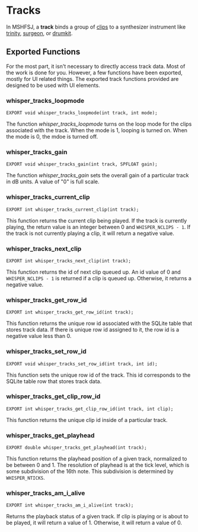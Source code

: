 # Tracks

In MSHFSJ, a **track** binds a group of [clips](clip.md) to a synthesizer
instrument like [trinity](../trinity/README.md), 
[surgeon](../surgeon/README.md), or [drumkit](../drumkit/README.md).


## Exported Functions 

For the most part, it isn't necessary to directly access track data. Most of 
the work is done for you.
However, a few functions have been exported, mostly for UI related things.
The exported track functions provided are designed to be used with UI elements.


### whisper\_tracks\_loopmode

    EXPORT void whisper_tracks_loopmode(int track, int mode);

The function *whisper_tracks_loopmode* turns on the loop mode for the clips
associated with the track. When the mode is 1, looping is turned on. When
the mode is 0, the mdoe is turned off.


### whisper\_tracks\_gain

    EXPORT void whisper_tracks_gain(int track, SPFLOAT gain);

The function *whisper_tracks_gain* sets the overall gain of a particular track
in dB units. A value of "0" is full scale. 


### whisper\_tracks\_current\_clip

    EXPORT int whisper_tracks_current_clip(int track);

This function returns the current clip being played. If the track is currently 
playing, the return value is an integer between 0 and ``WHISPER_NCLIPS - 1``. 
If the track is not currently playing a clip, it will return a negative value.


### whisper\_tracks\_next\_clip

    EXPORT int whisper_tracks_next_clip(int track);

This function returns the id of next clip queued up. An id value of 0
and ``WHISPER_NCLIPS - 1`` is returned if a clip is queued up. Otherwise, it
returns a negative value.


### whisper\_tracks\_get\_row\_id

    EXPORT int whisper_tracks_get_row_id(int track);

This function returns the unique row id associated with the SQLite table that
stores track data. If there is unique row id assigned to it, the row id is
a negative value less than 0.


### whisper\_tracks\_set\_row\_id

    EXPORT void whisper_tracks_set_row_id(int track, int id);

This function sets the unique row id of the track. This id corresponds to 
the SQLite table row that stores track data.


### whisper\_tracks\_get\_clip\_row\_id

    EXPORT int whisper_tracks_get_clip_row_id(int track, int clip);

This function returns the unique clip id inside of a particular track. 



### whisper\_tracks\_get\_playhead

    EXPORT double whisper_tracks_get_playhead(int track);

This function returns the playhead position of a given track, normalized to
be between 0 and 1. The resolution of playhead is at the tick level, 
which is some subdivision of the 16th note. This subdivision is determined by
``WHISPER_NTICKS``. 


### whisper\_tracks\_am\_i\_alive

    EXPORT int whisper_tracks_am_i_alive(int track);

Returns the playback status of a given track. If clip is playing or is about
to be played, it will return a value of 1. Otherwise, it will return a value of
0.
